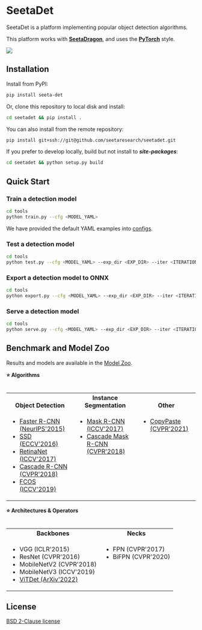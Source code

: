 # SeetaDet

SeetaDet is a platform implementing popular object detection algorithms.

This platform works with [**SeetaDragon**](https://dragon.seetatech.com), and uses the [**PyTorch**](https://dragon.seetatech.com/api/python/#pytorch) style.

<img src="https://dragon.seetatech.com/download/seetadet/assets/banner.png"/>

## Installation

Install from PyPI:

```bash
pip install seeta-det
```

Or, clone this repository to local disk and install:

```bash
cd seetadet && pip install .
```

You can also install from the remote repository: 

```bash
pip install git+ssh://git@github.com/seetaresearch/seetadet.git
```

If you prefer to develop locally, build but not install to ***site-packages***:

```bash
cd seetadet && python setup.py build
```

## Quick Start

### Train a detection model

```bash
cd tools
python train.py --cfg <MODEL_YAML>
```

We have provided the default YAML examples into [configs](configs).

### Test a detection model

```bash
cd tools
python test.py --cfg <MODEL_YAML> --exp_dir <EXP_DIR> --iter <ITERATION>
```

### Export a detection model to ONNX

```bash
cd tools
python export.py --cfg <MODEL_YAML> --exp_dir <EXP_DIR> --iter <ITERATION>
```

### Serve a detection model

```bash
cd tools
python serve.py --cfg <MODEL_YAML> --exp_dir <EXP_DIR> --iter <ITERATION>
```

## Benchmark and Model Zoo

Results and models are available in the [Model Zoo](MODEL_ZOO.md).

<div>
  <b>⭐️ Algorithms</b><br></br>
</div>
<table>
  <tbody>
    <tr align="center" valign="bottom">
      <td>
        <b>Object Detection</b>
      </td>
      <td>
        <b>Instance Segmentation</b>
      </td>
      <td>
        <b>Other</b>
      </td>
    </tr>
    <tr valign="top">
      <td>
        <ul>
            <li><a href="configs/faster_rcnn">Faster R-CNN (NeurIPS'2015)</a></li>
            <li><a href="configs/pascal_voc">SSD (ECCV'2016)</a></li>
            <li><a href="configs/retinanet">RetinaNet (ICCV'2017)</a></li>
            <li><a href="configs/cascade_rcnn">Cascade R-CNN (CVPR'2018)</a></li>
            <li><a href="configs/fcos">FCOS (ICCV'2019)</a></li>
        </ul>
      </td>
      <td>
        <ul>
          <li><a href="configs/mask_rcnn">Mask R-CNN (ICCV'2017)</a></li>
          <li><a href="configs/cascade_rcnn">Cascade Mask R-CNN (CVPR'2018)</a></li>
        </ul>
      </td>
      <td>
        <ul>
          <li><a href="configs/copy_paste">CopyPaste (CVPR'2021)</a></li>
        </ul>
      </td>
    </tr>
  </tbody>
</table>

<div>
  <b>⭐️ Architectures & Operators</b><br></br>
</div>
<table>
  <tbody>
    <tr align="center" valign="bottom">
      <td>
        <b>Backbones</b>
      </td>
      <td>
        <b>Necks</b>
      </td>
    </tr>
    <tr valign="top">
      <td>
        <ul>
          <li>VGG (ICLR'2015)</li>
          <li>ResNet (CVPR'2016)</li>
          <li>MobileNetV2 (CVPR'2018)</li>
          <li>MobileNetV3 (ICCV'2019)</li>
          <li><a href="configs/vitdet">ViTDet (ArXiv'2022)</li>
        </ul>
      </td>
      <td>
        <ul>
            <li>FPN (CVPR'2017)</li>
            <li>BiFPN (CVPR'2020)</li>
        </ul>
      </td>
    </tr>
  </tbody>
</table>

## License
[BSD 2-Clause license](LICENSE)
